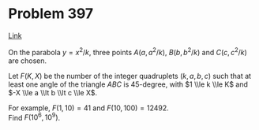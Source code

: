 # Problem 397

[Link](https://projecteuler.net/problem=397)

On the parabola $y = x^2/k$, three points $A(a, a^2/k)$, $B(b, b^2/k)$ and $C(c, c^2/k)$ are chosen. 

Let $F(K, X)$ be the number of the integer quadruplets $(k, a, b, c)$ such that at least one angle of the triangle $ABC$ is $45$-degree, with $1 \\le k \\le K$ and $-X \\le a \\lt b \\lt c \\le X$. 

For example, $F(1, 10) = 41$ and $F(10, 100) = 12492$.  
Find $F(10^6, 10^9)$.
